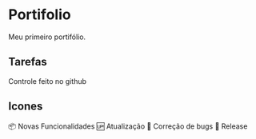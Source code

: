 # Portifolio
Meu primeiro portifólio.

## Tarefas
 
 Controle feito no github

 ## Icones
:package: Novas Funcionalidades
:up: Atualização
:bug: Correção de bugs
:checkered_flag: Release